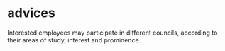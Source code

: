 # advices
Interested employees may participate in different councils, according to their areas of study, interest and prominence.
